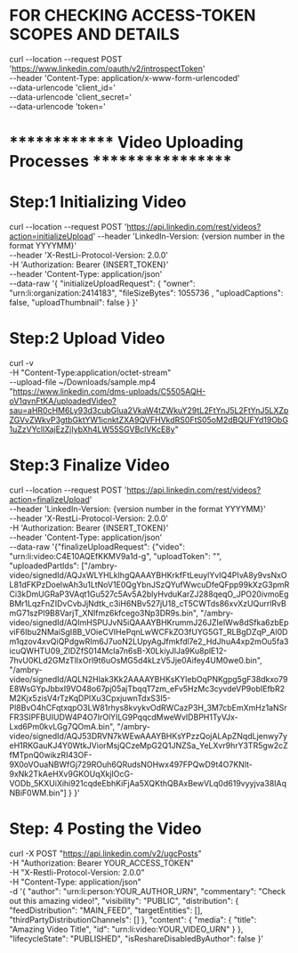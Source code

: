 
# FOR CHECKING ACCESS-TOKEN SCOPES AND DETAILS

curl --location --request POST 'https://www.linkedin.com/oauth/v2/introspectToken' \
--header 'Content-Type: application/x-www-form-urlencoded' \
--data-urlencode 'client_id=<Application Client ID>' \
--data-urlencode 'client_secret=<Application Client Secret>' \
--data-urlencode 'token=<Token Value>'


# ************ Video Uploading Processes **************** #

# Step:1 Initializing Video

curl --location --request POST 'https://api.linkedin.com/rest/videos?action=initializeUpload'
--header 'LinkedIn-Version: {version number in the format YYYYMM}' \
--header 'X-RestLi-Protocol-Version: 2.0.0' \
-H 'Authorization: Bearer {INSERT_TOKEN}' \
--header 'Content-Type: application/json' \
--data-raw '{ "initializeUploadRequest": {
       "owner": "urn:li:organization:2414183",
       "fileSizeBytes": 1055736 ,
       "uploadCaptions": false,
       "uploadThumbnail": false
    }
}'

# Step:2 Upload Video

curl -v \
 -H "Content-Type:application/octet-stream" \
 --upload-file ~/Downloads/sample.mp4 \
"https://www.linkedin.com/dms-uploads/C5505AQH-oV1qvnFtKA/uploadedVideo?sau=aHR0cHM6Ly93d3cubGlua2VkaW4tZWkuY29tL2FtYnJ5L2FtYnJ5LXZpZGVvZWkvP3gtbGktYW1icnktZXA9QVFHVkdRS0FtS05oM2dBQUFYd19ObG1uZzVYcllXajEzZjIybXh4LW55SGVBclVKcE8y"

# Step:3 Finalize Video

curl --location --request POST 'https://api.linkedin.com/rest/videos?action=finalizeUpload' \
--header 'LinkedIn-Version: {version number in the format YYYYMM}' \
--header 'X-RestLi-Protocol-Version: 2.0.0' \
-H 'Authorization: Bearer {INSERT_TOKEN}' \
--header 'Content-Type: application/json' \
--data-raw '{"finalizeUploadRequest": {"video": "urn:li:video:C4E10AQEfKKMV9a1d-g", "uploadToken": "", "uploadedPartIds": ["/ambry-video/signedId/AQJxWLYHLkIhgQAAAYBHKrkfFtLeuylYvIQ4PIvA8y9vsNxOL81dFKPzDoelwAh3u1LtNoV1E0QgYbnJSzQYufWwcuDfeQFpp99kXzG3pmRCi3kDmUGRaP3VAqt1Gu527c5Av5A2blyHvduKarZJ288qeqO_JPO20ivmoEgBMr1LqzFnZIDvCvbJjNdtk_c3iH6NBv527jU18_cT5CWTds86xvXzUQurrlRvBmG71szPI9B8VarjT_XNIfmz6kfcego3Np3DR9s.bin", "/ambry-video/signedId/AQImHSPUJvN5iQAAAYBHKrummJ26JZIelWw8dSfka6zbEpviF6Ibu2NMaiSgI8B_VOieCVIHePqnLwWCFkZO3fUYG5GT_RLBgDZqP_Al0Dm1qzov4xvQiQPdgwRIm6J7uoN2LUpyAgJfmkfdl7e2_HdJhuA4xp2mOu5fa3icuQWHTU09_ZlDZfS014Mcla7n6sB-X0LkiyJlJa9Ku8plE12-7hvU0KLd2GMzTlIxOrl9t6uOsMG5d4kLzV5Jje0Aifey4UM0we0.bin", "/ambry-video/signedId/AQLN2Hlak3Kk2AAAAYBHKsKYlebOqPNKgpg5gF38dkxo79E8WsGYpJbbxI9VO48o67pj05ajTbqqT7zm_eFv5HzMc3cyvdeVP9obIEfbR2M2Kjx5zisV4rTzKqDPIXu3CpxjuwnTdxS3I5-Pl8BvO4hCFqtxqpO3LW81rhys8kvykvOdRWCazP3H_3M7cbEmXmHz1aNSrFR3SIPFBUIUDW4P4O7IrOlYILG9PqqcdMweWvIDBPH1TyVJx-Lxd6Pm0kvLGg7QOmA.bin", "/ambry-video/signedId/AQJ53DRVN7kWEwAAAYBHKsYPzzQojALApZNqdLjenwy7yeH1RKGauKJ4Y0WtkJViorMsjQCzeMpG2Q1JNZSa_YeLXvr9hrY3TR5gw2cZfMTpnQ0wikzRI43OF-9X0oVOuaNBWfGj729ROuh6QRudsNOHwx497FPQwD9t4O7KNlt-9xNk2TkAeHXv9GKOUqXkjIOcG-VODb_5KXUiXihi921cqdeEbhKiFjAa5XQKthQBAxBewVLq0d619vyyjva38IAqNBiF0WM.bin"]
}
}'

# Step: 4 Posting the Video

curl -X POST "https://api.linkedin.com/v2/ugcPosts" \
-H "Authorization: Bearer YOUR_ACCESS_TOKEN" \
-H "X-Restli-Protocol-Version: 2.0.0" \
-H "Content-Type: application/json" \
-d '{
    "author": "urn:li:person:YOUR_AUTHOR_URN",
    "commentary": "Check out this amazing video!",
    "visibility": "PUBLIC",
    "distribution": {
        "feedDistribution": "MAIN_FEED",
        "targetEntities": [],
        "thirdPartyDistributionChannels": []
    },
    "content": {
        "media": {
            "title": "Amazing Video Title",
            "id": "urn:li:video:YOUR_VIDEO_URN"
        }
    },
    "lifecycleState": "PUBLISHED",
    "isReshareDisabledByAuthor": false
}'

